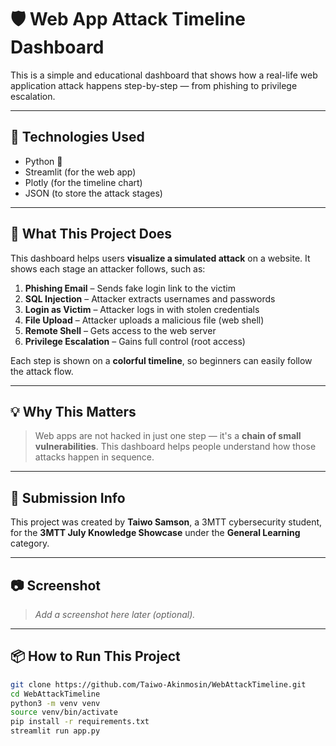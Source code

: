 # 🛡️ Web App Attack Timeline Dashboard

This is a simple and educational dashboard that shows how a real-life web application attack happens step-by-step — from phishing to privilege escalation.

---

## 🔧 Technologies Used

- Python 🐍  
- Streamlit (for the web app)  
- Plotly (for the timeline chart)  
- JSON (to store the attack stages)

---

## 📖 What This Project Does

This dashboard helps users **visualize a simulated attack** on a website. It shows each stage an attacker follows, such as:

1. **Phishing Email** – Sends fake login link to the victim  
2. **SQL Injection** – Attacker extracts usernames and passwords  
3. **Login as Victim** – Attacker logs in with stolen credentials  
4. **File Upload** – Attacker uploads a malicious file (web shell)  
5. **Remote Shell** – Gets access to the web server  
6. **Privilege Escalation** – Gains full control (root access)

Each step is shown on a **colorful timeline**, so beginners can easily follow the attack flow.

---

## 💡 Why This Matters

> Web apps are not hacked in just one step — it's a **chain of small vulnerabilities**. This dashboard helps people understand how those attacks happen in sequence.

---

## 🚀 Submission Info

This project was created by **Taiwo Samson**, a 3MTT cybersecurity student, for the **3MTT July Knowledge Showcase** under the **General Learning** category.

---

## 📷 Screenshot

> _Add a screenshot here later (optional)._

---

## 📦 How to Run This Project

```bash
git clone https://github.com/Taiwo-Akinmosin/WebAttackTimeline.git
cd WebAttackTimeline
python3 -m venv venv
source venv/bin/activate
pip install -r requirements.txt
streamlit run app.py

